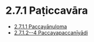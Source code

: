 # 2.7.1 Paṭiccavāra

* [2.7.1.1 Paccayānuloma](2.7.1/2.7.1.1.md)
* [2.7.1.2--4 Paccayapaccanīyādi](2.7.1/2.7.1.2--4.md)
